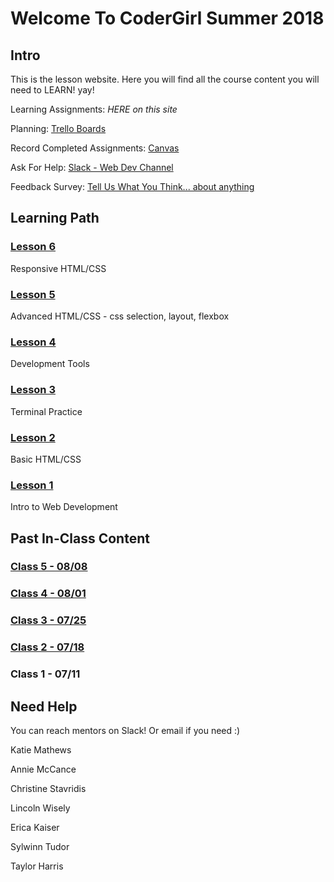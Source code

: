 # Welcome To CoderGirl Summer 2018

## Intro

This is the lesson website. Here you will find all the course content you will need to LEARN! yay!

Learning Assignments: _HERE on this site_

Planning: [Trello Boards](https://trello.com/cg_webdev_ss_2018)

Record Completed Assignments: [Canvas](https://learn.launchcode.org/courses/131)

Ask For Help: [Slack - Web Dev Channel](slack://channel?team={codergirlsummer2018}&id={CBL0W2U05})

Feedback Survey: [Tell Us What You Think... about anything](http://bit.ly/cg_ss18_feedback)


## Learning Path

### [Lesson 6](lesson_6/overview)
Responsive HTML/CSS

### [Lesson 5](lesson_5/overview)
Advanced HTML/CSS - css selection, layout, flexbox

### [Lesson 4](lesson_4/overview)
Development Tools

### [Lesson 3](lesson_3/overview)
Terminal Practice

### [Lesson 2](lesson_2/overview)
Basic HTML/CSS

### [Lesson 1](lesson_1/overview)
Intro to Web Development


## Past In-Class Content

### [Class 5 - 08/08](in_class/5)

### [Class 4 - 08/01](in_class/4)

### [Class 3 - 07/25](in_class/3)

### [Class 2 - 07/18](in_class/2)

### Class 1 - 07/11










## Need Help

You can reach mentors on Slack! Or email if you need :)

Katie Mathews

Annie McCance

Christine Stavridis

Lincoln Wisely

Erica Kaiser

Sylwinn Tudor

Taylor Harris
